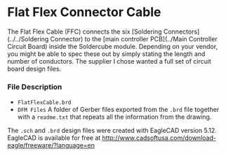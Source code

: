 Flat Flex Connector Cable
=========================

The Flat Flex Cable (FFC) connects the six [Soldering Connectors](../../Soldering Connector) to the [main controller PCB](../Main Controller Circuit Board) inside the Soldercube module. Depending on your vendor, you might be able to spec these out by simply stating the length and number of conductors. The supplier I chose wanted a full set of circuit board design files.

### File Description

 * `FlatFlexCable.brd`
 * `DFM Files` A folder of Gerber files exported from the `.brd` file together with a `readme.txt` that repeats all the information from the drawing.

The `.sch` and `.brd` design files were created with EagleCAD version 5.12. EagleCAD is available for free at http://www.cadsoftusa.com/download-eagle/freeware/?language=en